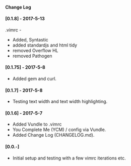 #### Change Log

#### [0.1.8] - 2017-5-13

.vimrc - 

- Added, Syntastic
- added standardjs and html tidy
- removed Overflow HL
- removed Pathogen


#### [0.1.75] - 2017-5-8

- Added gem and curl.

#### [0.1.7] - 2017-5-8

- Testing text width and text width highlighting.

#### [0.1.6] - 2017-5-7

- Added Vundle to .vimrc
- You Complete Me (YCM) / config via Vundle.
- Added Change Log (CHANGELOG.md).

#### [0.0.-]

- Initial setup and testing with a few vimrc iterations etc.

